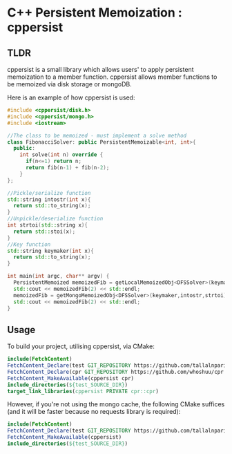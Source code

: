 # C++ Persistent Memoization : cppersist

## TLDR

cppersist is a small library which allows users' to apply persistent memoization to a member function. cppersist allows member functions to be memoized via disk storage or mongoDB.

Here is an example of how cppersist is used:

```c++
#include <cppersist/disk.h>
#include <cppersist/mongo.h>
#include <iostream>

//The class to be memoized - must implement a solve method
class FibonacciSolver: public PersistentMemoizable<int, int>{
  public:
    int solve(int n) override {
      if(n<=1) return n;
      return fib(n-1) + fib(n-2);
    }
};

//Pickle/serialize function
std::string intostr(int x){
  return std::to_string(x);
}
//Unpickle/deserialize function
int strtoi(std::string x){
  return std::stoi(x);
}
//Key function
std::string keymaker(int x){
  return std::to_string(x);
}

int main(int argc, char** argv) {
  PersistentMemoized memoizedFib = getLocalMemoizedObj<DFSSolver>(keymaker,intostr,strtoi); //disk cache
  std::cout << memoizedFib(2) << std::endl;
  memoizedFib = getMongoMemoizedObj<DFSSolver>(keymaker,intostr,strtoi); //mongo cache
  std::cout << memoizedFib(2) << std::endl;
}
```
## Usage
To build your project, utilising cppersist, via CMake:
```cmake
include(FetchContent)
FetchContent_Declare(test GIT_REPOSITORY https://github.com/tallalnparis4ev/dnt GIT_TAG 1.0)  
FetchContent_Declare(cpr GIT_REPOSITORY https://github.com/whoshuu/cpr.git GIT_TAG c8d33915dbd88ad6c92b258869b03aba06587ff9) 
FetchContent_MakeAvailable(cppersist cpr)
include_directories(${test_SOURCE_DIR})
target_link_libraries(cppersist PRIVATE cpr::cpr)
```

However, if you're not using the mongo cache, the following CMake suffices (and it will be faster because no requests library is required):
```cmake
include(FetchContent)
FetchContent_Declare(test GIT_REPOSITORY https://github.com/tallalnparis4ev/dnt GIT_TAG 1.0)  
FetchContent_MakeAvailable(cppersist)
include_directories(${test_SOURCE_DIR})
```
